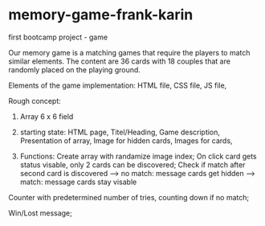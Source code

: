# memory-game-frank-karin
first bootcamp project - game

Our memory game is a matching games that require the players to match similar elements.
The content are 36 cards with 18 couples that are randomly placed on the playing ground.

Elements of the game implementation:
HTML file,
CSS file,
JS file,


Rough concept:

1) Array 6 x 6 field

2) starting state:
HTML page,
Titel/Heading,
Game description,
Presentation of array,
Image for hidden cards,
Images for cards,

3) Functions:
Create array with randamize image index;
On click card gets status visable, only 2 cards can be discovered;
Check if match after second card is discovered
--> no match:
    message
    cards get hidden
--> match:
    message
    cards stay visable

Counter with predetermined number of tries, counting down if no match;

Win/Lost message;






